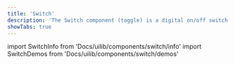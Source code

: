 ```yaml
---
title: 'Switch'
description: 'The Switch component (toggle) is a digital on/off switch.'
showTabs: true
---
```


import SwitchInfo from 'Docs/uilib/components/switch/info'
import SwitchDemos from 'Docs/uilib/components/switch/demos'

<SwitchInfo />
<SwitchDemos />
